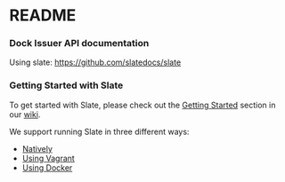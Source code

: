 # README

### Dock Issuer API documentation

Using slate: https://github.com/slatedocs/slate

### Getting Started with Slate

To get started with Slate, please check out the [Getting Started](https://github.com/slatedocs/slate/wiki#getting-started) section in our [wiki](https://github.com/slatedocs/slate/wiki).

We support running Slate in three different ways:

* [Natively](https://github.com/slatedocs/slate/wiki/Using-Slate-Natively)
* [Using Vagrant](https://github.com/slatedocs/slate/wiki/Using-Slate-in-Vagrant)
* [Using Docker](https://github.com/slatedocs/slate/wiki/Using-Slate-in-Docker)
